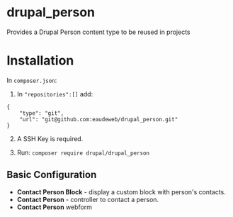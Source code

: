 # drupal_person

Provides a Drupal Person content type to be reused in projects

# Installation

In `composer.json`:

1. In `"repositories":[]` add:
```
{
    "type": "git",
    "url": "git@github.com:eaudeweb/drupal_person.git"
}
```

2. A SSH Key is required.

3. Run: ```composer require drupal/drupal_person```

## Basic Configuration

- **Contact Person Block** - display a custom block with person's contacts.
- **Contact Person** - controller to contact a person.
- **Contact Person** webform